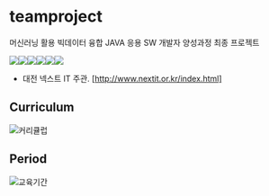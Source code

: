 # teamproject
머신러닝 활용 빅데이터 융합 JAVA 응용 SW 개발자 양성과정 최종 프로젝트

<img src="https://img.shields.io/badge/Ubuntu-E95420?style=for-the-badge&logo=ubuntu&logoColor=white"><img src="https://img.shields.io/badge/Spring-6DB33F?style=for-the-badge&logo=spring&logoColor=white"><img src="https://img.shields.io/badge/Jenkins-D24939?style=for-the-badge&logo=Jenkins&logoColor=white"><img src="https://img.shields.io/badge/JavaScript-F7DF1E?style=for-the-badge&logo=JavaScript&logoColor=white"><img src="https://img.shields.io/badge/Oracle-F80000?style=for-the-badge&logo=Oracle&logoColor=white"><img src="https://img.shields.io/badge/jQuery-0769AD?style=for-the-badge&logo=jQuery&logoColor=white">

- 대전 넥스트 IT 주관. [http://www.nextit.or.kr/index.html]

## Curriculum

![커리큘럽](https://user-images.githubusercontent.com/65393001/215044218-a130d317-52fc-4c58-a914-58d4e5543959.PNG)

## Period

![교육기간](https://user-images.githubusercontent.com/65393001/215044657-295fd9fd-2a3a-4de0-96ee-903272247d1d.PNG)
